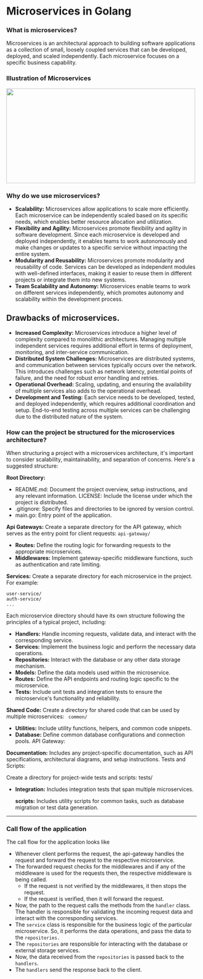 # Microservices in Golang

### What is microservices?

Microservices is an architectural approach to building software applications as a collection of small, loosely coupled services that can be developed, deployed, and scaled independently.
Each microservice focuses on a specific business capability.

### Illustration of Microservices

<img src="docs/go.microservices.png" height=250 width=500>

### Why do we use microservices?

- **Scalability:** Microservices allow applications to scale more efficiently. Each microservice can be independently scaled based on its specific needs, which enables better resource allocation and utilization.
- **Flexibility and Agility:** Microservices promote flexibility and agility in software development. Since each microservice is developed and deployed independently, it enables teams to work autonomously and make changes or updates to a specific service without impacting the entire system.
- **Modularity and Reusability:** Microservices promote modularity and reusability of code. Services can be developed as independent modules with well-defined interfaces, making it easier to reuse them in different projects or integrate them into new systems.
- **Team Scalability and Autonomy:** Microservices enable teams to work on different services independently, which promotes autonomy and scalability within the development process.

## Drawbacks of microservices.

- **Increased Complexity:** Microservices introduce a higher level of complexity compared to monolithic architectures. Managing multiple independent services requires additional effort in terms of deployment, monitoring, and inter-service communication.
- **Distributed System Challenges:** Microservices are distributed systems, and communication between services typically occurs over the network. This introduces challenges such as network latency, potential points of failure, and the need for robust error handling and retries.
- **Operational Overhead:** Scaling, updating, and ensuring the availability of multiple services also adds to the operational overhead.
- **Development and Testing:** Each service needs to be developed, tested, and deployed independently, which requires additional coordination and setup. End-to-end testing across multiple services can be challenging due to the distributed nature of the system.

### How can the project be structured for the microservices architecture?

When structuring a project with a microservices architecture, it's important to consider scalability, maintainability, and separation of concerns. Here's a suggested structure:

**Root Directory:**

- README.md: Document the project overview, setup instructions, and any relevant information.
  LICENSE: Include the license under which the project is distributed.
- .gitignore: Specify files and directories to be ignored by version control.
- main.go: Entry point of the application.

**Api Gateways:** Create a separate directory for the API gateway, which serves as the entry point for client requests:
`api-gateway/`

- **Routes:** Define the routing logic for forwarding requests to the appropriate microservices.
- **Middlewares:** Implement gateway-specific middleware functions, such as authentication and rate limiting.

**Services:** Create a separate directory for each microservice in the project. For example:

```
user-service/
auth-service/
...
```

Each microservice directory should have its own structure following the principles of a typical project, including:

- **Handlers:** Handle incoming requests, validate data, and interact with the corresponding service.
- **Services:** Implement the business logic and perform the necessary data operations.
- **Repositories:** Interact with the database or any other data storage mechanism.
- **Models:** Define the data models used within the microservice.
- **Routes:** Define the API endpoints and routing logic specific to the microservice.
- **Tests:** Include unit tests and integration tests to ensure the microservice's functionality and reliability.

**Shared Code:**
Create a directory for shared code that can be used by multiple microservices:
` common/`

- **Utilities:** Include utility functions, helpers, and common code snippets.
- **Database:** Define common database configurations and connection pools.
  API Gateway:


**Documentation:** Includes any project-specific documentation, such as API specifications, architectural diagrams, and setup instructions.
Tests and Scripts:

Create a directory for project-wide tests and scripts:
tests/

- **Integration:** Includes integration tests that span multiple microservices.

  **scripts:** Includes utility scripts for common tasks, such as database migration or test data generation.

---

### Call flow of the application

The call flow for the application looks like

- Whenever client performs the request, the api-gateway handles the request and forward the request to the respective microservice.
- The forwarded request checks for the middlewares and if any of the middleware is used for the requests then, the respective middleware is being called.
    - If the request is not verified by the middlewares, it then stops the request.
    - If the request is verified, then it will forward the request.
- Now, the path to the request calls the methods from the `handler` class. The handler is responsible for validating the incoming request data and interact with the corresponding services.
- The `service` class is responsible for the business logic of the particular microservice. So, it performs the data operations, and pass the data to the `repositories.`
- The `repositories` are responsible for interacting with the database or external storage services.
- Now, the data received from the `repositories` is passed back to the `handlers`.
- The `handlers` send the response back to the client.